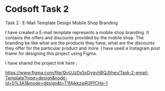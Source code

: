 # Codsoft Task 2

Task 2 :  E-Mail Template Design
Mobile Shop Branding

I have created a E-mail template represents a mobile shop branding. It contains the offers and discounts provided by the mobile shop. The branding be like what are the products they have, what are the discounts they offer for the particular product and more. I have used a Instagram post frame for designing this project using Figma.

I have shared the project link here : 

https://www.figma.com/file/QyUJzDs5xDygvhBQJIihev/Task-2-email-Template?type=design&node-id=0%3A1&mode=design&t=T1fAjkkzwR3PfCHe-1



